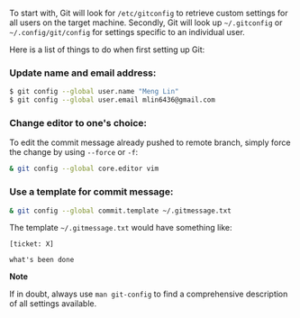 To start with, Git will look for `/etc/gitconfig` to retrieve custom settings for all users on the target machine. Secondly, Git will look up `~/.gitconfig` or `~/.config/git/config` for settings specific to an individual user.

Here is a list of things to do when first setting up Git:

### Update name and email address:

```bash
$ git config --global user.name "Meng Lin"
$ git config --global user.email mlin6436@gmail.com
```

### Change editor to one's choice:

To edit the commit message already pushed to remote branch, simply force the change by using `--force` or `-f`:

```bash
& git config --global core.editor vim
```

### Use a template for commit message:

```bash
& git config --global commit.template ~/.gitmessage.txt
```

The template `~/.gitmessage.txt` would have something like:

```message
[ticket: X]

what's been done
```

**Note**

If in doubt, always use `man git-config` to find a comprehensive description of all settings available.
